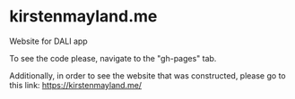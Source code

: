 # kirstenmayland.me
Website for DALI app

To see the code please, navigate to the "gh-pages" tab.

Additionally, in order to see the website that was constructed, please go to this link: https://kirstenmayland.me/
